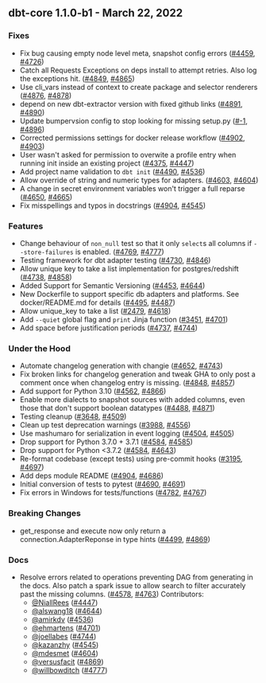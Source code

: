 ## dbt-core 1.1.0-b1 - March 22, 2022
### Fixes
- Fix bug causing empty node level meta, snapshot config errors ([#4459](https://github.com/dbt-labs/dbt-core/issues/4459), [#4726](https://github.com/dbt-labs/dbt-core/pull/4726))
- Catch all Requests Exceptions on deps install to attempt retries.  Also log the exceptions hit. ([#4849](https://github.com/dbt-labs/dbt-core/issues/4849), [#4865](https://github.com/dbt-labs/dbt-core/pull/4865))
- Use cli_vars instead of context to create package and selector renderers ([#4876](https://github.com/dbt-labs/dbt-core/issues/4876), [#4878](https://github.com/dbt-labs/dbt-core/pull/4878))
- depend on new dbt-extractor version with fixed github links ([#4891](https://github.com/dbt-labs/dbt-core/issues/4891), [#4890](https://github.com/dbt-labs/dbt-core/pull/4890))
- Update bumpervsion config to stop looking for missing setup.py ([#-1](https://github.com/dbt-labs/dbt-core/issues/-1), [#4896](https://github.com/dbt-labs/dbt-core/pull/4896))
- Corrected permissions settings for docker release workflow ([#4902](https://github.com/dbt-labs/dbt-core/issues/4902), [#4903](https://github.com/dbt-labs/dbt-core/pull/4903))
- User wasn't asked for permission to overwite a profile entry when running init inside an existing project ([#4375](https://github.com/dbt-labs/dbt-core/issues/4375), [#4447](https://github.com/dbt-labs/dbt-core/pull/4447))
- Add project name validation to `dbt init` ([#4490](https://github.com/dbt-labs/dbt-core/issues/4490), [#4536](https://github.com/dbt-labs/dbt-core/pull/4536))
- Allow override of string and numeric types for adapters. ([#4603](https://github.com/dbt-labs/dbt-core/issues/4603), [#4604](https://github.com/dbt-labs/dbt-core/pull/4604))
- A change in secret environment variables won't trigger a full reparse ([#4650](https://github.com/dbt-labs/dbt-core/issues/4650), [#4665](https://github.com/dbt-labs/dbt-core/pull/4665))
- Fix misspellings and typos in docstrings ([#4904](https://github.com/dbt-labs/dbt-core/issues/4904), [#4545](https://github.com/dbt-labs/dbt-core/pull/4545))
### Features
- Change behaviour of `non_null` test so that it only `select`s all columns if `--store-failures` is enabled. ([#4769](https://github.com/dbt-labs/dbt-core/issues/4769), [#4777](https://github.com/dbt-labs/dbt-core/pull/4777))
- Testing framework for dbt adapter testing ([#4730](https://github.com/dbt-labs/dbt-core/issues/4730), [#4846](https://github.com/dbt-labs/dbt-core/pull/4846))
- Allow unique key to take a list implementation for postgres/redshift ([#4738](https://github.com/dbt-labs/dbt-core/issues/4738), [#4858](https://github.com/dbt-labs/dbt-core/pull/4858))
- Added Support for Semantic Versioning ([#4453](https://github.com/dbt-labs/dbt-core/issues/4453), [#4644](https://github.com/dbt-labs/dbt-core/pull/4644))
- New Dockerfile to support specific db adapters and platforms. See docker/README.md for details ([#4495](https://github.com/dbt-labs/dbt-core/issues/4495), [#4487](https://github.com/dbt-labs/dbt-core/pull/4487))
- Allow unique_key to take a list ([#2479](https://github.com/dbt-labs/dbt-core/issues/2479), [#4618](https://github.com/dbt-labs/dbt-core/pull/4618))
- Add `--quiet` global flag and `print` Jinja function ([#3451](https://github.com/dbt-labs/dbt-core/issues/3451), [#4701](https://github.com/dbt-labs/dbt-core/pull/4701))
- Add space before justification periods ([#4737](https://github.com/dbt-labs/dbt-core/issues/4737), [#4744](https://github.com/dbt-labs/dbt-core/pull/4744))
### Under the Hood
- Automate changelog generation with changie ([#4652](https://github.com/dbt-labs/dbt-core/issues/4652), [#4743](https://github.com/dbt-labs/dbt-core/pull/4743))
- Fix broken links for changelog generation and tweak GHA to only post a comment once when changelog entry is missing. ([#4848](https://github.com/dbt-labs/dbt-core/issues/4848), [#4857](https://github.com/dbt-labs/dbt-core/pull/4857))
- Add support for Python 3.10 ([#4562](https://github.com/dbt-labs/dbt-core/issues/4562), [#4866](https://github.com/dbt-labs/dbt-core/pull/4866))
- Enable more dialects to snapshot sources with added columns, even those that don't support boolean datatypes ([#4488](https://github.com/dbt-labs/dbt-core/issues/4488), [#4871](https://github.com/dbt-labs/dbt-core/pull/4871))
- Testing cleanup ([#3648](https://github.com/dbt-labs/dbt-core/issues/3648), [#4509](https://github.com/dbt-labs/dbt-core/pull/4509))
- Clean up test deprecation warnings ([#3988](https://github.com/dbt-labs/dbt-core/issues/3988), [#4556](https://github.com/dbt-labs/dbt-core/pull/4556))
- Use mashumaro for serialization in event logging ([#4504](https://github.com/dbt-labs/dbt-core/issues/4504), [#4505](https://github.com/dbt-labs/dbt-core/pull/4505))
- Drop support for Python 3.7.0 + 3.7.1 ([#4584](https://github.com/dbt-labs/dbt-core/issues/4584), [#4585](https://github.com/dbt-labs/dbt-core/pull/4585))
- Drop support for Python <3.7.2 ([#4584](https://github.com/dbt-labs/dbt-core/issues/4584), [#4643](https://github.com/dbt-labs/dbt-core/pull/4643))
- Re-format codebase (except tests) using pre-commit hooks ([#3195](https://github.com/dbt-labs/dbt-core/issues/3195), [#4697](https://github.com/dbt-labs/dbt-core/pull/4697))
- Add deps module README ([#4904](https://github.com/dbt-labs/dbt-core/issues/4904), [#4686](https://github.com/dbt-labs/dbt-core/pull/4686))
- Initial conversion of tests to pytest ([#4690](https://github.com/dbt-labs/dbt-core/issues/4690), [#4691](https://github.com/dbt-labs/dbt-core/pull/4691))
- Fix errors in Windows for tests/functions ([#4782](https://github.com/dbt-labs/dbt-core/issues/4782), [#4767](https://github.com/dbt-labs/dbt-core/pull/4767))
### Breaking Changes
- get_response and execute now only return a connection.AdapterReponse in type hints ([#4499](https://github.com/dbt-labs/dbt-core/issues/4499), [#4869](https://github.com/dbt-labs/dbt-core/pull/4869))
### Docs
- Resolve errors related to operations preventing DAG from generating in the docs.  Also patch a spark issue to allow search to filter accurately past the missing columns. ([#4578](https://github.com/dbt-labs/dbt-core/issues/4578), [#4763](https://github.com/dbt-labs/dbt-core/pull/4763))
Contributors:
  - [@NiallRees](https://github.com/NiallRees) ([#4447](https://github.com/dbt-labs/dbt-core/pull/4447))
  - [@alswang18](https://github.com/alswang18) ([#4644](https://github.com/dbt-labs/dbt-core/pull/4644))
  - [@amirkdv](https://github.com/amirkdv) ([#4536](https://github.com/dbt-labs/dbt-core/pull/4536))
  - [@ehmartens](https://github.com/ehmartens) ([#4701](https://github.com/dbt-labs/dbt-core/pull/4701))
  - [@joellabes](https://github.com/joellabes) ([#4744](https://github.com/dbt-labs/dbt-core/pull/4744))
  - [@kazanzhy](https://github.com/kazanzhy) ([#4545](https://github.com/dbt-labs/dbt-core/pull/4545))
  - [@mdesmet](https://github.com/mdesmet) ([#4604](https://github.com/dbt-labs/dbt-core/pull/4604))
  - [@versusfacit](https://github.com/versusfacit) ([#4869](https://github.com/dbt-labs/dbt-core/pull/4869))
  - [@willbowditch](https://github.com/willbowditch) ([#4777](https://github.com/dbt-labs/dbt-core/pull/4777))
